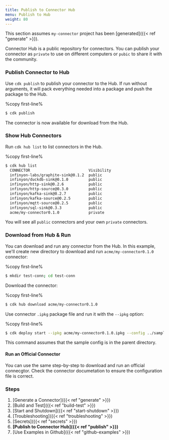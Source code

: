 ```yaml
---
title: Publish to Connector Hub
menu: Publish to Hub
weight: 80
---
```


This section assumes `my-connector` project has been [generated]({{< ref "generate" >}}).

Connector Hub is a public repository for connectors. You can publish your connector as `private` to use on different computers or `pubic` to share it with the community.

### Publish Connector to Hub

Use `cdk publish` to publish your connector to the Hub. If run without arguments, it will pack everything needed into a package and push the package to the Hub. 

%copy first-line%
```bash
$ cdk publish
```

The connector is now available for download from the Hub.


### Show Hub Connectors

Run `cdk hub list` to list connectors in the Hub.

%copy first-line%
```bash
$ cdk hub list
  CONNECTOR                          Visibility 
  infinyon-labs/graphite-sink@0.1.2  public     
  infinyon/duckdb-sink@0.1.0         public     
  infinyon/http-sink@0.2.6           public     
  infinyon/http-source@0.3.0         public     
  infinyon/kafka-sink@0.2.7          public     
  infinyon/kafka-source@0.2.5        public     
  infinyon/mqtt-source@0.2.5         public     
  infinyon/sql-sink@0.3.3            public   
  acme/my-connector0.1.0             private
```

You will see all `public` connectors and your own `private` connectors.


### Download from Hub & Run

You can download and run any connector from the Hub. In this example, we'll create new directory to download and run `acme/my-connector0.1.0` connector:


%copy first-line%
```bash
$ mkdir test-conn; cd test-conn
```

Download the connector:

%copy first-line%
```bash
$ cdk hub download acme/my-connector0.1.0
```

Use connector `.ipkg` package file and run it with the `--ipkg` option:

%copy first-line%
```bash
$ cdk deploy start --ipkg acme/my-connector0.1.0.ipkg --config ../sample-config.yaml
```

This command assumes that the sample config is in the parent directory.



#### Run an Official Connector

You can use the same step-by-step to download and run an official connecgtor. Check the connector documetation to ensure the configuration file is correct.


### Steps

1. [Generate a Connector]({{< ref "generate" >}})
2. [Build and Test]({{< ref "build-test" >}})
3. [Start and Shutdown]({{< ref "start-shutdown" >}})
4. [Troubleshooting]({{< ref "troubleshooting" >}})
5. [Secrets]({{< ref "secrets" >}})
6. **[Publish to Connector Hub]({{< ref "publish" >}})**
7. [Use Examples in Github]({{< ref "github-examples" >}})
